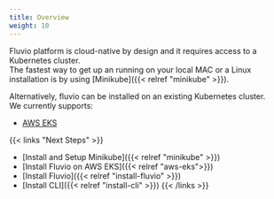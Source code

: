 ```yaml
---
title: Overview
weight: 10
---
```


Fluvio platform is cloud-native by design and it requires access to a Kubernetes cluster.  
The fastest way to get up an running on your local MAC or a Linux installation is by using [Minikube]({{< relref "minikube" >}}).

Alternatively, fluvio can be installed on an existing Kubernetes cluster.  
We currently supports:  

* [AWS EKS](https://aws.amazon.com/eks/)
  

{{< links "Next Steps" >}}
* [Install and Setup Minikube]({{< relref "minikube" >}})
* [Install Fluvio on AWS EKS]({{< relref "aws-eks">}})
* [Install Fluvio]({{< relref "install-fluvio" >}})
* [Install CLI]({{< relref "install-cli" >}})
{{< /links >}}

